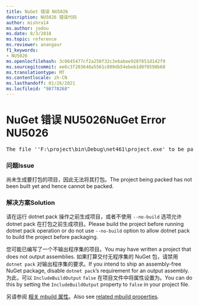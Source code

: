 ```yaml
---
title: NuGet 错误 NU5026
description: NU5026 错误代码
author: mishra14
ms.author: jodou
ms.date: 8/3/2018
ms.topic: reference
ms.reviewer: anangaur
f1_keywords:
- NU5026
ms.openlocfilehash: 3c0645477cf2a250f32c3ebabee928f851d142f9
ms.sourcegitcommit: ee6c3f203648a5561c809db54ebeb1d0f0598b68
ms.translationtype: MT
ms.contentlocale: zh-CN
ms.lasthandoff: 01/26/2021
ms.locfileid: "98778268"
---
```

# <a name="nuget-error-nu5026"></a><span data-ttu-id="f2f82-103">NuGet 错误 NU5026</span><span class="sxs-lookup"><span data-stu-id="f2f82-103">NuGet Error NU5026</span></span>
<pre>The file ''F:\project\bin\Debug\net461\project.exe' to be packed was not found on disk.</pre>

### <a name="issue"></a><span data-ttu-id="f2f82-104">问题</span><span class="sxs-lookup"><span data-stu-id="f2f82-104">Issue</span></span>

<span data-ttu-id="f2f82-105">尚未生成要打包的项目，因此无法将其打包。</span><span class="sxs-lookup"><span data-stu-id="f2f82-105">The project being packed has not been built yet and hence cannot be packed.</span></span>


### <a name="solution"></a><span data-ttu-id="f2f82-106">解决方案</span><span class="sxs-lookup"><span data-stu-id="f2f82-106">Solution</span></span>

<span data-ttu-id="f2f82-107">请在运行 dotnet pack 操作之前生成项目，或者不使用 `--no-build` 选项允许 dotnet pack 在打包之前生成项目。</span><span class="sxs-lookup"><span data-stu-id="f2f82-107">Please build the project before running dotnet pack operation or do not use `--no-build` option to allow dotnet pack to build the project before packaging.</span></span>

<span data-ttu-id="f2f82-108">您可能已编写了一个不输出程序集的项目。</span><span class="sxs-lookup"><span data-stu-id="f2f82-108">You may have written a project that does not output assemblies.</span></span> <span data-ttu-id="f2f82-109">如果打算交付无程序集的 NuGet 包，请禁用 `dotnet pack` 对输出程序集的要求。</span><span class="sxs-lookup"><span data-stu-id="f2f82-109">If you intend to ship an assembly-free NuGet package, disable `dotnet pack`’s requirement for an output assembly.</span></span> <span data-ttu-id="f2f82-110">为此，可以 `IncludeBuildOutput` `false` 在项目文件中将属性设置为。</span><span class="sxs-lookup"><span data-stu-id="f2f82-110">You can do this by setting the `IncludeBuildOutput` property to `false` in your project file.</span></span>

<span data-ttu-id="f2f82-111">另请参阅 [相关 mbuild 属性](../msbuild-targets.md#output-assemblies)。</span><span class="sxs-lookup"><span data-stu-id="f2f82-111">Also see [related mbuild properties](../msbuild-targets.md#output-assemblies).</span></span>


